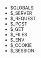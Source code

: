  - $GLOBALS
 - $_SERVER
 - $_REQUEST
 - $_POST
 - $_GET
 - $_FILES
 - $_ENV
 - $_COOKIE
 - $_SESSION